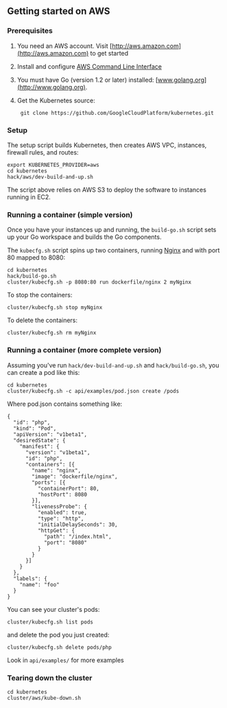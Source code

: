 ## Getting started on AWS

### Prerequisites

1. You need an AWS account. Visit [http://aws.amazon.com](http://aws.amazon.com) to get started
2. Install and configure [AWS Command Line Interface](http://aws.amazon.com/cli)
3. You must have Go (version 1.2 or later) installed: [www.golang.org](http://www.golang.org).
4. Get the Kubernetes source:

        git clone https://github.com/GoogleCloudPlatform/kubernetes.git

### Setup

The setup script builds Kubernetes, then creates AWS VPC, instances, firewall rules, and routes:

```
export KUBERNETES_PROVIDER=aws
cd kubernetes
hack/aws/dev-build-and-up.sh
```

The script above relies on AWS S3 to deploy the software to instances running in EC2.

### Running a container (simple version)

Once you have your instances up and running, the `build-go.sh` script sets up
your Go workspace and builds the Go components.

The `kubecfg.sh` script spins up two containers, running [Nginx](http://nginx.org/en/) and with port 80 mapped to 8080:

```
cd kubernetes
hack/build-go.sh
cluster/kubecfg.sh -p 8080:80 run dockerfile/nginx 2 myNginx
```

To stop the containers:
```
cluster/kubecfg.sh stop myNginx
```

To delete the containers:
```
cluster/kubecfg.sh rm myNginx
```

### Running a container (more complete version)


Assuming you've run `hack/dev-build-and-up.sh` and `hack/build-go.sh`, you
can create a pod like this:


```
cd kubernetes
cluster/kubecfg.sh -c api/examples/pod.json create /pods
```

Where pod.json contains something like:

```
{
  "id": "php",
  "kind": "Pod",
  "apiVersion": "v1beta1",
  "desiredState": {
    "manifest": {
      "version": "v1beta1",
      "id": "php",
      "containers": [{
        "name": "nginx",
        "image": "dockerfile/nginx",
        "ports": [{
          "containerPort": 80,
          "hostPort": 8080
        }],
        "livenessProbe": {
          "enabled": true,
          "type": "http",
          "initialDelaySeconds": 30,
          "httpGet": {
            "path": "/index.html",
            "port": "8080"
          }
        }
      }]
    }
  },
  "labels": {
    "name": "foo"
  }
}
```

You can see your cluster's pods:

```
cluster/kubecfg.sh list pods
```

and delete the pod you just created:

```
cluster/kubecfg.sh delete pods/php
```

Look in `api/examples/` for more examples

### Tearing down the cluster
```
cd kubernetes
cluster/aws/kube-down.sh
```